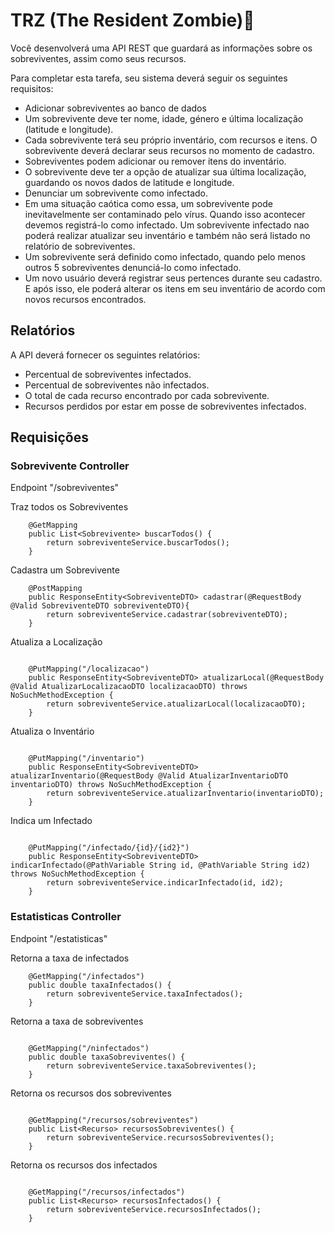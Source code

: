 # TRZ (The Resident Zombie)🧟

Você desenvolverá uma API REST que guardará as informações sobre os sobreviventes, assim como seus recursos.

Para completar esta tarefa, seu sistema deverá seguir os seguintes requisitos:

<ul>
  <li>Adicionar sobreviventes ao banco de dados
  <li>Um sobrevivente deve ter nome, idade, género e última localização (latitude e longitude).
  <li>Cada sobrevivente terá seu próprio inventário, com recursos e itens. O sobrevivente deverá declarar seus recursos no momento de cadastro.
  <li>Sobreviventes podem adicionar ou remover itens do inventário.
  <li>O sobrevivente deve ter a opção de atualizar sua última localização, guardando os novos dados de latitude e longitude.
  <li>Denunciar um sobrevivente como infectado.
  <li>Em uma situação caótica como essa, um sobrevivente pode inevitavelmente ser contaminado pelo vírus. Quando isso acontecer devemos registrá-lo como infectado. Um sobrevivente infectado nao poderá realizar atualizar seu inventário e também não será listado no relatório de sobreviventes.
  <li>Um sobrevivente será definido como infectado, quando pelo menos outros 5 sobreviventes denunciá-lo como infectado.
  <li>Um novo usuário deverá registrar seus pertences durante seu cadastro. E após isso, ele poderá alterar os itens em seu inventário de acordo com novos recursos encontrados.
</ul>

## Relatórios
A API deverá fornecer os seguintes relatórios:

- Percentual de sobreviventes infectados.
- Percentual de sobreviventes não infectados.
- O total de cada recurso encontrado por cada sobrevivente.
- Recursos perdidos por estar em posse de sobreviventes infectados.


## Requisições
### Sobrevivente Controller

Endpoint "/sobreviventes"

Traz todos os Sobreviventes
```
    @GetMapping
    public List<Sobrevivente> buscarTodos() {
        return sobreviventeService.buscarTodos();
    }
```

Cadastra um Sobrevivente
```
    @PostMapping
    public ResponseEntity<SobreviventeDTO> cadastrar(@RequestBody @Valid SobreviventeDTO sobreviventeDTO){
        return sobreviventeService.cadastrar(sobreviventeDTO);
    }
```

Atualiza a Localização
```

    @PutMapping("/localizacao")
    public ResponseEntity<SobreviventeDTO> atualizarLocal(@RequestBody @Valid AtualizarLocalizacaoDTO localizacaoDTO) throws NoSuchMethodException {
        return sobreviventeService.atualizarLocal(localizacaoDTO);
    }
```

Atualiza o Inventário
```

    @PutMapping("/inventario")
    public ResponseEntity<SobreviventeDTO> atualizarInventario(@RequestBody @Valid AtualizarInventarioDTO inventarioDTO) throws NoSuchMethodException {
        return sobreviventeService.atualizarInventario(inventarioDTO);
    }
```

Indica um Infectado
```

    @PutMapping("/infectado/{id}/{id2}")
    public ResponseEntity<SobreviventeDTO> indicarInfectado(@PathVariable String id, @PathVariable String id2) throws NoSuchMethodException {
        return sobreviventeService.indicarInfectado(id, id2);
    }
```

### Estatisticas Controller

Endpoint "/estatisticas"

Retorna a taxa de infectados
```
    @GetMapping("/infectados")
    public double taxaInfectados() {
        return sobreviventeService.taxaInfectados();
    }

```

Retorna a taxa de sobreviventes
```

    @GetMapping("/ninfectados")
    public double taxaSobreviventes() {
        return sobreviventeService.taxaSobreviventes();
    }
```

Retorna os recursos dos sobreviventes
```

    @GetMapping("/recursos/sobreviventes")
    public List<Recurso> recursosSobreviventes() {
        return sobreviventeService.recursosSobreviventes();
    }
```

Retorna os recursos dos infectados
```

    @GetMapping("/recursos/infectados")
    public List<Recurso> recursosInfectados() {
        return sobreviventeService.recursosInfectados();
    }
```



